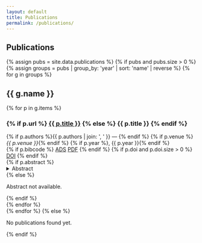 ```yaml
---
layout: default
title: Publications
permalink: /publications/
---
```


<main class="wrap">
  <section id="publications">
    <h1>Publications</h1>
    {% assign pubs = site.data.publications %}
    {% if pubs and pubs.size > 0 %}
      {% assign groups = pubs | group_by: 'year' | sort: 'name' | reverse %}
      {% for g in groups %}
        <h2 class="year">{{ g.name }}</h2>
        <div class="card">
          <div class="list">
            {% for p in g.items %}
            <div class="pub">
              <h3>
                {% if p.url %}
                  <a href="{{ p.url }}" target="_blank" rel="noopener">{{ p.title }}</a>
                {% else %}
                  {{ p.title }}
                {% endif %}
              </h3>
              <div class="meta">
                {% if p.authors %}{{ p.authors | join: ', ' }} — {% endif %}
                {% if p.venue %}<em>{{ p.venue }}</em>{% endif %}
                {% if p.year %}, {{ p.year }}{% endif %}
              </div>
              <div class="badges">
                {% if p.bibcode %}
                  <a class="badge" href="{{ p.url }}" target="_blank" rel="noopener">ADS</a>
                  <a class="badge" href="https://ui.adsabs.harvard.edu/link_gateway/{{ p.bibcode }}/PUB_PDF" target="_blank" rel="noopener">PDF</a>
                {% endif %}
                {% if p.doi and p.doi.size > 0 %}
                  <a class="badge" href="https://doi.org/{{ p.doi | first }}" target="_blank" rel="noopener">DOI</a>
                {% endif %}
              </div>
              {% if p.abstract %}
              <details class="abstract">
                <summary>Abstract</summary>
                <p>{{ p.abstract }}</p>
              </details>
              {% else %}
              <p class="muted">Abstract not available.</p>
              {% endif %}
            </div>
            {% endfor %}
          </div>
        </div>
      {% endfor %}
    {% else %}
      <p>No publications found yet.</p>
    {% endif %}
  </section>
</main>

